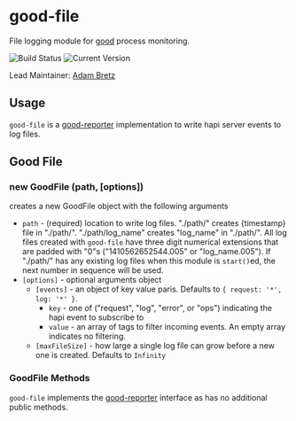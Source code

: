 # good-file

File logging module for [good](https://github.com/hapijs/good) process monitoring.

![Build Status](https://travis-ci.org/hapijs/good-file.svg?branch=master) ![Current Version](https://img.shields.io/npm/v/good-file.svg)

Lead Maintainer: [Adam Bretz](https://github.com/arb)

## Usage

`good-file` is a [good-reporter](https://github.com/hapijs/good-reporter) implementation to write hapi server events to log files.

## Good File
### new GoodFile (path, [options])

creates a new GoodFile object with the following arguments
- `path` - (required) location to write log files. "./path/" creates {timestamp} file in "./path/". "./path/log_name" creates "log_name" in "./path/". All log files created with `good-file` have three digit numerical extensions that are padded with "0"s ("1410562652544.005" or "log_name.005"). If "./path/" has any existing log files when this module is `start()`ed, the next number in sequence will be used.
- `[options]` - optional arguments object
	- `[events]` - an object of key value paris. Defaults to `{ request: '*', log: '*' }`.
		- `key` - one of ("request", "log", "error", or "ops") indicating the hapi event to subscribe to
		- `value` - an array of tags to filter incoming events. An empty array indicates no filtering.
	- `[maxFileSize]` - how large a single log file can grow before a new one is created. Defaults to `Infinity`

### GoodFile Methods
`good-file` implements the [good-reporter](https://github.com/hapijs/good-reporter) interface as has no additional public methods.
